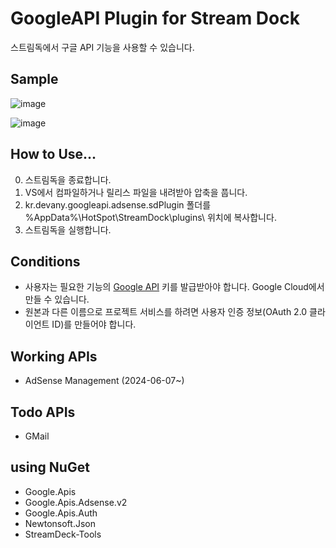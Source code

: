 # GoogleAPI Plugin for Stream Dock

스트림독에서 구글 API 기능을 사용할 수 있습니다.

## Sample

![image](https://github.com/DevAnyKR/StreamDock.Plugin.GoogleAPI/assets/110871727/e4952131-0713-429c-8385-70e0d2d2fac4)

![image](https://github.com/DevAnyKR/StreamDock.Plugin.GoogleAPI/assets/110871727/012867af-0371-4beb-9158-0c12673701d9)



## How to Use...

0. 스트림독을 종료합니다.
1. VS에서 컴파일하거나 릴리스 파일을 내려받아 압축을 풉니다.
2. kr.devany.googleapi.adsense.sdPlugin 폴더를 %AppData%\HotSpot\StreamDock\plugins\ 위치에 복사합니다.
3. 스트림독을 실행합니다.

## Conditions

- 사용자는 필요한 기능의 [Google API](https://console.cloud.google.com/) 키를 발급받아야 합니다. Google Cloud에서 만들 수 있습니다.
- 원본과 다른 이름으로 프로젝트 서비스를 하려면 사용자 인증 정보(OAuth 2.0 클라이언트 ID)를 만들어야 합니다.

## Working APIs

- AdSense Management (2024-06-07~)

## Todo APIs

- GMail

## using NuGet

- Google.Apis
- Google.Apis.Adsense.v2
- Google.Apis.Auth
- Newtonsoft.Json
- StreamDeck-Tools
